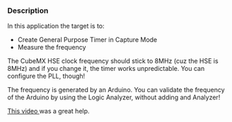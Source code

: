 ### Description
In this application the target is to:
- Create General Purpose Timer in Capture Mode
- Measure the frequency

The CubeMX HSE clock frequency should stick to 8MHz (cuz the HSE is 8MHz) and if you change it, the timer works unpredictable. You can configure the PLL, though!

The frequency is generated by an Arduino. You can validate the frequency of the Arduino by using the Logic Analyzer, without adding and Analyzer!

[This video ](https://www.youtube.com/watch?v=de4tfSzXrGM) was a great help.
